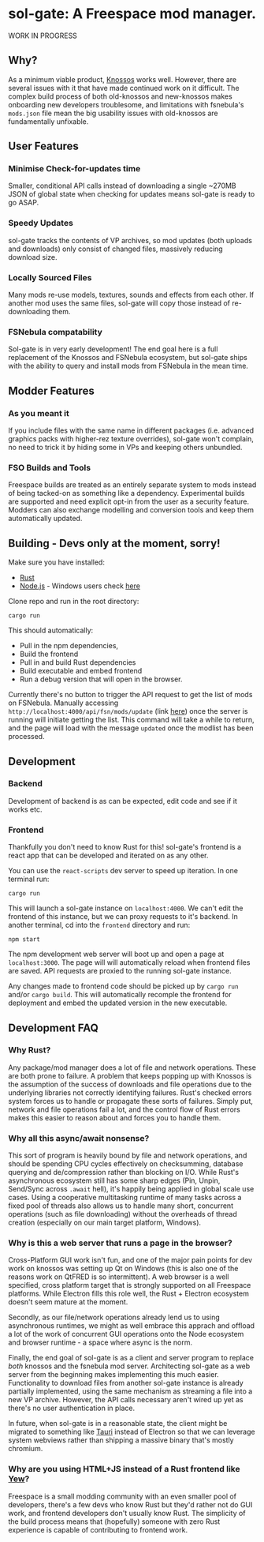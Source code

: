 # sol-gate: A Freespace mod manager.

WORK IN PROGRESS

## Why?
As a minimum viable product, [Knossos](https://www.hard-light.net/forums/index.php?topic=94068.0) works well. However, there are several issues with it that have made continued work on it difficult. The complex build process of both old-knossos and new-knossos makes onboarding new developers troublesome, and limitations with fsnebula's `mods.json` file mean the big usability issues with old-knossos are fundamentally unfixable.
## User Features
### Minimise Check-for-updates time 
Smaller, conditional API calls instead of downloading a single ~270MB JSON of global state when checking for updates means sol-gate is ready to go ASAP.
### Speedy Updates
sol-gate tracks the contents of VP archives, so mod updates (both uploads and downloads) only consist of changed files, massively reducing download size.
### Locally Sourced Files
Many mods re-use models, textures, sounds and effects from each other. If another mod uses the same files, sol-gate will copy those instead of re-downloading them.
### FSNebula compatability 
Sol-gate is in very early development! The end goal here is a full replacement of the Knossos and FSNebula ecosystem, but sol-gate ships with the ability to query and install mods from FSNebula in the mean time.

## Modder Features
### As you meant it
If you include files with the same name in different packages (i.e. advanced graphics packs with higher-rez texture overrides), sol-gate won't complain, no need to trick it by hiding some in VPs and keeping others unbundled.

### FSO Builds and Tools
Freespace builds are treated as an entirely separate system to mods instead of being tacked-on as something like a dependency. Experimental builds are supported and need explicit opt-in from the user as a security feature. Modders can also exchange modelling and conversion tools and keep them automatically updated.

## Building - Devs only at the moment, sorry!
Make sure you have installed:

+ [Rust](https://www.rust-lang.org/)
+ [Node.js](https://nodejs.org/en/) - Windows users check [here](https://docs.microsoft.com/en-us/windows/dev-environment/javascript/nodejs-on-windows)

Clone repo and run in the root directory:
```shell
cargo run
```

This should automatically:
+ Pull in the npm dependencies,
+ Build the frontend
+ Pull in and build Rust dependencies
+ Build executable and embed frontend 
+ Run a debug version that will open in the browser.

Currently there's no button to trigger the API request to get the list of mods on FSNebula. Manually accessing `http://localhost:4000/api/fsn/mods/update` (link [here](http://localhost:4000/api/fsn/mods/update)) once the server is running will initiate getting the list. This command will take a while to return, and the page will load with the message `updated` once the modlist has been processed.

## Development
### Backend 
Development of backend is as can be expected, edit code and see if it works etc.

### Frontend 
Thankfully you don't need to know Rust for this! sol-gate's frontend is a react app that can be developed and iterated on as any other.

You can use the `react-scripts` dev server to speed up iteration.
In one terminal run:
```shell
cargo run
```
This will launch a sol-gate instance on `localhost:4000`. We can't edit the frontend of this instance, but we can proxy requests to it's backend.
In another terminal, cd into the `frontend` directory and run:
```shell
npm start
```
The npm development web server will boot up and open a page at `localhost:3000`. The page will will automatically reload when frontend files are saved. API requests are proxied to the running sol-gate instance. 

Any changes made to frontend code should be picked up by `cargo run` and/or `cargo build`. This will automatically recomple the frontend for deployment and embed the updated version in the new executable.


## Development FAQ

### Why Rust?
Any package/mod manager does a lot of file and network operations. These are both prone to failure. A problem that keeps popping up with Knossos is the assumption of the success of downloads and file operations due to the underlying libraries not correctly identifying failures. Rust's checked errors system forces us to handle or propagate these sorts of failures. Simply put, network and file operations fail a lot, and the control flow of Rust errors makes this easier to reason about and forces you to handle them.

### Why all this async/await nonsense?
This sort of program is heavily bound by file and network operations, and should be spending CPU cycles effectively on checksumming, database querying and de/compression rather than blocking on I/O. While Rust's asynchronous ecosystem still has some sharp edges (Pin, Unpin, Send/Sync across `.await` hell), it's happily being applied in global scale use cases. Using a cooperative multitasking runtime of many tasks across a fixed pool of threads also allows us to handle many short, concurrent operations (such as file downloading) without the overheads of thread creation (especially on our main target platform, Windows).  
### Why is this a web server that runs a page in the browser?
Cross-Platform GUI work isn't fun, and one of the major pain points for dev work on knossos was setting up Qt on Windows (this is also one of the reasons work on QtFRED is so intermittent). A web browser is a well specified, cross platform target that is strongly supported on all Freespace platforms. While Electron fills this role well, the Rust + Electron ecosystem doesn't seem mature at the moment. 

Secondly, as our file/network operations already lend us to using asynchronous runtimes, we might as well embrace this apprach and offload a lot of the work of concurrent GUI operations onto the Node ecosystem and browser runtime - a space where async is the norm.

Finally, the end goal of sol-gate is as a client and server program to replace *both* knossos and the fsnebula mod server. Architecting sol-gate as a web server from the beginning makes implementing this much easier. Functionality to download files from another sol-gate instance is already partially implemented, using the same mechanism as streaming a file into a new VP archive. However, the API calls necessary aren't wired up yet as there's no user authentication in place. 

In future, when sol-gate is in a reasonable state, the client might be migrated to something like [Tauri](https://tauri.app/) instead of Electron so that we can leverage system webviews rather than shipping a massive binary that's mostly chromium.
### Why are you using HTML+JS instead of a Rust frontend like [Yew](https://yew.rs/)?
Freespace is a small modding community with an even smaller pool of developers, there's a few devs who know Rust but they'd rather not do GUI work, and frontend developers don't usually know Rust. The simplicity of the build process means that (hopefully) someone with zero Rust experience is capable of contributing to frontend work.

